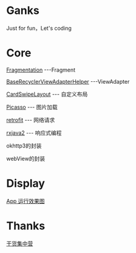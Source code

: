 # Ganks
Just for fun，Let's coding

# Core

[Fragmentation](https://github.com/YoKeyword/Fragmentation) ---Fragment

[BaseRecyclerViewAdapterHelper](https://github.com/CymChad/BaseRecyclerViewAdapterHelper) ---ViewAdapter

[CardSwipeLayout](https://github.com/yuqirong/CardSwipeLayout) --- 自定义布局

[Picasso](https://github.com/square/picasso) --- 图片加载

[retrofit](https://github.com/square/retrofit) --- 网络请求

[rxjava2](https://github.com/ReactiveX/RxJava) --- 响应式编程

okhttp3的封装

webView的封装

# Display

  [App 运行效果图](https://github.com/xianfeng92/Ganks/blob/master/images/Display.md)
  

# Thanks

[干货集中营](https://gank.io/api)
